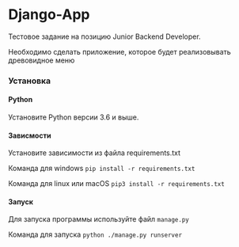 # Django-App

Тестовое задание на позицию Junior Backend Developer.

Необходимо сделать приложение, которое будет реализовывать древовидное меню

### Установка
 
#### Python

Установите Python версии 3.6 и выше.

#### Зависмости

Установите зависимости из файла requirements.txt 

Команда для windows `pip install -r requirements.txt`

Команда для linux или macOS `pip3 install -r requirements.txt`

#### Запуск

Для запуска программы используйте файл `manage.py`

Команда для запуска `python ./manage.py runserver`
